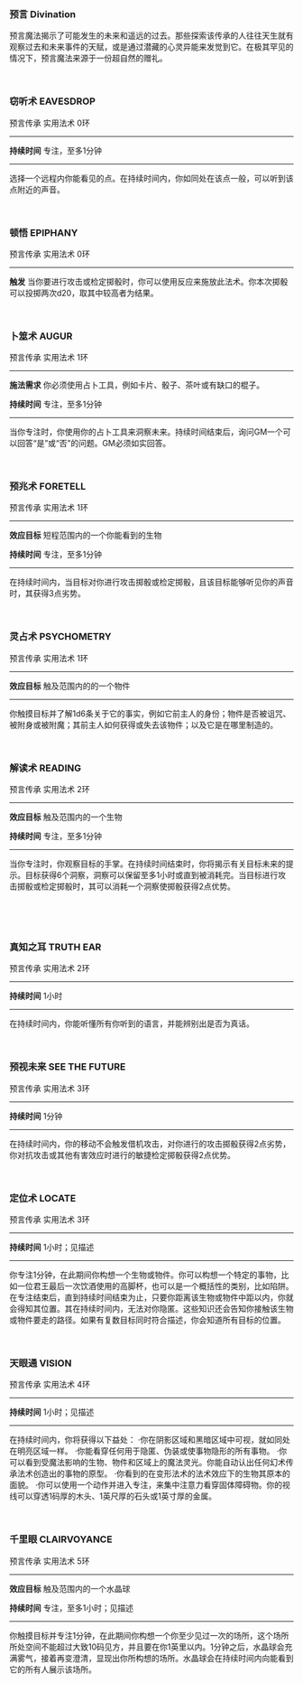 ### 预言 Divination

预言魔法揭示了可能发生的未来和遥远的过去。那些探索该传承的人往往天生就有观察过去和未来事件的天赋，或是通过潜藏的心灵异能来发觉到它。在极其罕见的情况下，预言魔法来源于一份超自然的赠礼。

 

### 窃听术 **EAVESDROP**

预言传承 实用法术 0环

------------------------------------------------------------------------

**持续时间** 专注，至多1分钟

------------------------------------------------------------------------

选择一个远程内你能看见的点。在持续时间内，你如同处在该点一般，可以听到该点附近的声音。

 

### 顿悟 **EPIPHANY**

预言传承 实用法术 0环

------------------------------------------------------------------------

**触发**
当你要进行攻击或检定掷骰时，你可以使用反应来施放此法术。你本次掷骰可以投掷两次d20，取其中较高者为结果。

 

### 卜筮术 **AUGUR**

预言传承 实用法术 1环

------------------------------------------------------------------------

**施法需求** 你必须使用占卜工具，例如卡片、骰子、茶叶或有缺口的棍子。

**持续时间** 专注，至多1分钟

------------------------------------------------------------------------

当你专注时，你使用你的占卜工具来洞察未来。持续时间结束后，询问GM一个可以回答“是”或“否”的问题。GM必须如实回答。

 

### 预兆术 **FORETELL**

预言传承 实用法术 1环

------------------------------------------------------------------------

**效应目标** 短程范围内的一个你能看到的生物

**持续时间** 专注，至多1分钟

------------------------------------------------------------------------

在持续时间内，当目标对你进行攻击掷骰或检定掷骰，且该目标能够听见你的声音时，其获得3点劣势。

 

### 灵占术 **PSYCHOMETRY**

预言传承 实用法术 1环

------------------------------------------------------------------------

**效应目标** 触及范围内的的一个物件

------------------------------------------------------------------------

你触摸目标并了解1d6条关于它的事实，例如它前主人的身份；物件是否被诅咒、被附身或被附魔；其前主人如何获得或失去该物件；以及它是在哪里制造的。

 

### 解读术 **READING**

预言传承 实用法术 2环

------------------------------------------------------------------------

**效应目标** 触及范围内的一个生物

**持续时间** 专注，至多1分钟

------------------------------------------------------------------------

当你专注时，你观察目标的手掌。在持续时间结束时，你将揭示有关目标未来的提示。目标获得6个洞察，洞察可以保留至多1小时或直到被消耗完。当目标进行攻击掷骰或检定掷骰时，其可以消耗一个洞察使掷骰获得2点优势。

 

 

### 真知之耳 **TRUTH EAR**

预言传承 实用法术 2环

------------------------------------------------------------------------

**持续时间** 1小时

------------------------------------------------------------------------

在持续时间内，你能听懂所有你听到的语言，并能辨别出是否为真话。

 

### 预视未来 **SEE THE FUTURE**

预言传承 实用法术 3环

------------------------------------------------------------------------

**持续时间** 1分钟

------------------------------------------------------------------------

在持续时间内，你的移动不会触发借机攻击，对你进行的攻击掷骰获得2点劣势，你对抗攻击或其他有害效应时进行的敏捷检定掷骰获得2点优势。

 

### 定位术 **LOCATE**

预言传承 实用法术 3环

------------------------------------------------------------------------

**持续时间** 1小时；见描述

------------------------------------------------------------------------

你专注1分钟，在此期间你构想一个生物或物件。你可以构想一个特定的事物，比如一位君王最后一次饮酒使用的高脚杯，也可以是一个概括性的类别，比如陷阱。在专注结束后，直到持续时间结束为止，只要你距离该生物或物件中距以内，你就会得知其位置。其在持续时间内，无法对你隐匿。这些知识还会告知你接触该生物或物件要走的路径。如果有复数目标同时符合描述，你会知道所有目标的位置。

 

### 天眼通 **VISION**

预言传承 实用法术 4环

------------------------------------------------------------------------

**持续时间** 1小时；见描述

------------------------------------------------------------------------

在持续时间内，你将获得以下益处：
·你在阴影区域和黑暗区域中可视，就如同处在明亮区域一样。
·你能看穿任何用于隐匿、伪装或使事物隐形的所有事物。
·你可以看到受魔法影响的生物、物件和区域上的魔法灵光。你能自动认出任何幻术传承法术创造出的事物的原型。
·你看到的在变形法术的法术效应下的生物其原本的面貌。
·你可以使用一个动作并进入专注，来集中注意力看穿固体障碍物。你的视线可以穿透1码厚的木头、1英尺厚的石头或1英寸厚的金属。

 

### 千里眼 **CLAIRVOYANCE**

预言传承 实用法术 5环

------------------------------------------------------------------------

**效应目标** 触及范围内的一个水晶球

**持续时间** 专注，至多1小时；见描述

------------------------------------------------------------------------

你触摸目标并专注1分钟，在此期间你构想一个你至少见过一次的场所，这个场所所处空间不能超过大致10码见方，并且要在你1英里以内。1分钟之后，水晶球会充满雾气，接着再变澄清，显现出你所构想的场所。水晶球会在持续时间内向能看到它的所有人展示该场所。

 
